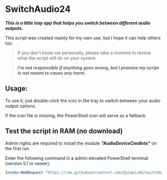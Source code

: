 # SwitchAudio24

***This is a little tray app that helps you switch between different audio outputs.***

This script was created mainly for my own use, but I hope it can help others too.

> If you don't know me personally, please take a moment to review what the script will do on your system.

> ***I'm not responsible if anything goes wrong, but I promise my script is not meant to cause any harm.***


## Usage: 

To use it, just double-click the icon in the tray to switch between your audio output options.

If the icon file is missing, the PowerShell icon will serve as a fallback.




## Test the script in RAM (no download)

Admin rights are required to install the module ***"AudioDeviceCmdlets"*** on the first run.

Enter the following command in a admin elevated PowerShell terminal (version 5.1 or newer).

```Powershell
Invoke-WebRequest "https://raw.githubusercontent.com/Dynamic66/SwitchAudio24/refs/heads/main/SwitchAudio24.ps1" | Invoke-Expression  
```

